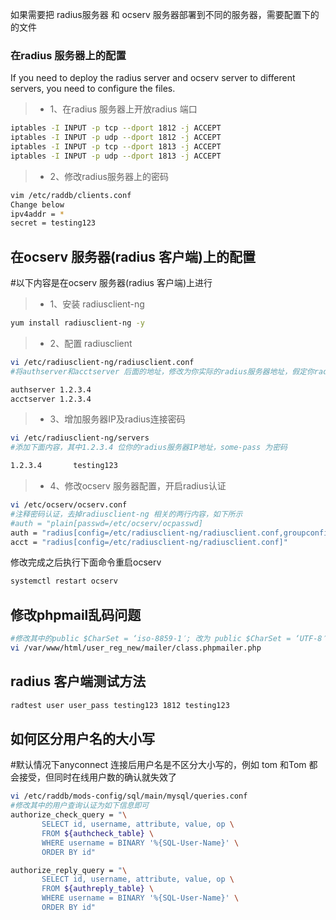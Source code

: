 如果需要把 radius服务器 和 ocserv 服务器部署到不同的服务器，需要配置下的的文件

### 在radius 服务器上的配置 ###
If you need to deploy the radius server and ocserv server to different servers, you need to configure the files.
> * 1、在radius 服务器上开放radius 端口
```bash 
iptables -I INPUT -p tcp --dport 1812 -j ACCEPT
iptables -I INPUT -p udp --dport 1812 -j ACCEPT
iptables -I INPUT -p tcp --dport 1813 -j ACCEPT
iptables -I INPUT -p udp --dport 1813 -j ACCEPT
```
> * 2、修改radius服务器上的密码
```bash 
vim /etc/raddb/clients.conf
Change below
ipv4addr = *
secret = testing123
```
## 在ocserv 服务器(radius 客户端)上的配置
#以下内容是在ocserv 服务器(radius 客户端)上进行
> * 1、安装 radiusclient-ng
```bash
yum install radiusclient-ng -y
```

> * 2、配置 radiusclient
```bash
vi /etc/radiusclient-ng/radiusclient.conf
#将authserver和acctserver 后面的地址，修改为你实际的radius服务器地址，假定你radius服务器地址为 1.2.3.4:

authserver 1.2.3.4
acctserver 1.2.3.4
```

> * 3、增加服务器IP及radius连接密码
```bash
vi /etc/radiusclient-ng/servers
#添加下面内容，其中1.2.3.4 位你的radius服务器IP地址，some-pass 为密码

1.2.3.4       testing123
```
> * 4、修改ocserv 服务器配置，开启radius认证
```bash
vi /etc/ocserv/ocserv.conf
#注释密码认证，去掉radiusclient-ng 相关的两行内容，如下所示
#auth = "plain[passwd=/etc/ocserv/ocpasswd]
auth = "radius[config=/etc/radiusclient-ng/radiusclient.conf,groupconfig=true]"
acct = "radius[config=/etc/radiusclient-ng/radiusclient.conf]"
```
修改完成之后执行下面命令重启ocserv
```bash
systemctl restart ocserv
```
## 修改phpmail乱码问题 ##
```bash
#修改其中的public $CharSet = ‘iso-8859-1′; 改为 public $CharSet = ‘UTF-8′;
vi /var/www/html/user_reg_new/mailer/class.phpmailer.php
```

## radius 客户端测试方法 ##
```bash
radtest user user_pass testing123 1812 testing123
```

## 如何区分用户名的大小写 ##
#默认情况下anyconnect 连接后用户名是不区分大小写的，例如 tom 和Tom 都会接受，但同时在线用户数的确认就失效了
```bash
vi /etc/raddb/mods-config/sql/main/mysql/queries.conf
#修改其中的用户查询认证为如下信息即可
authorize_check_query = "\
       SELECT id, username, attribute, value, op \
       FROM ${authcheck_table} \
       WHERE username = BINARY '%{SQL-User-Name}' \
       ORDER BY id"

authorize_reply_query = "\
       SELECT id, username, attribute, value, op \
       FROM ${authreply_table} \
       WHERE username = BINARY '%{SQL-User-Name}' \
       ORDER BY id"

```

